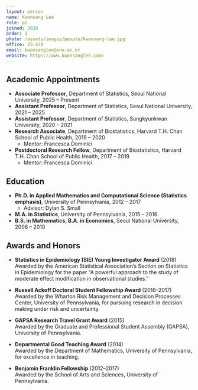 ```yaml
---
layout: person
name: Kwonsang Lee
role: pi
joined: 2020
order: 1
photo: /assets/images/people/kwonsang-lee.jpg
office: 25-430
email: kwonsanglee@snu.ac.kr
website: https://www.kwonsanglee.com/
---
```


## Academic Appointments

* **Associate Professor**, Department of Statistics, Seoul National University, 2025 – Present  
* **Assistant Professor**, Department of Statistics, Seoul National University, 2021 – 2025  
* **Assistant Professor**, Department of Statistics, Sungkyunkwan University, 2020 – 2021  
* **Research Associate**, Department of Biostatistics, Harvard T.H. Chan School of Public Health, 2019 – 2020  
  * Mentor: Francesca Dominici  
* **Postdoctoral Research Fellow**, Department of Biostatistics, Harvard T.H. Chan School of Public Health, 2017 – 2019  
  * Mentor: Francesca Dominici  


## Education

* **Ph.D. in Applied Mathematics and Computational Science (Statistics emphasis)**, University of Pennsylvania, 2012 – 2017  
  * Advisor: Dylan S. Small  
* **M.A. in Statistics**, University of Pennsylvania, 2015 – 2016  
* **B.S. in Mathematics, B.A. in Economics**, Seoul National University, 2006 – 2010  


## Awards and Honors

* **Statistics in Epidemiology (SIE) Young Investigator Award** (2018)  
  Awarded by the American Statistical Association’s Section on Statistics in Epidemiology for the paper “A powerful approach to the study of moderate effect modification in observational studies.”

* **Russell Ackoff Doctoral Student Fellowship Award** (2016–2017)  
  Awarded by the Wharton Risk Management and Decision Processes Center, University of Pennsylvania, for pursuing research in decision making under risk and uncertainty.

* **GAPSA Research Travel Grant Award** (2015)  
  Awarded by the Graduate and Professional Student Assembly (GAPSA), University of Pennsylvania.

* **Departmental Good Teaching Award** (2014)  
  Awarded by the Department of Mathematics, University of Pennsylvania, for excellence in teaching.

* **Benjamin Franklin Fellowship** (2012–2017)  
  Awarded by the School of Arts and Sciences, University of Pennsylvania.

